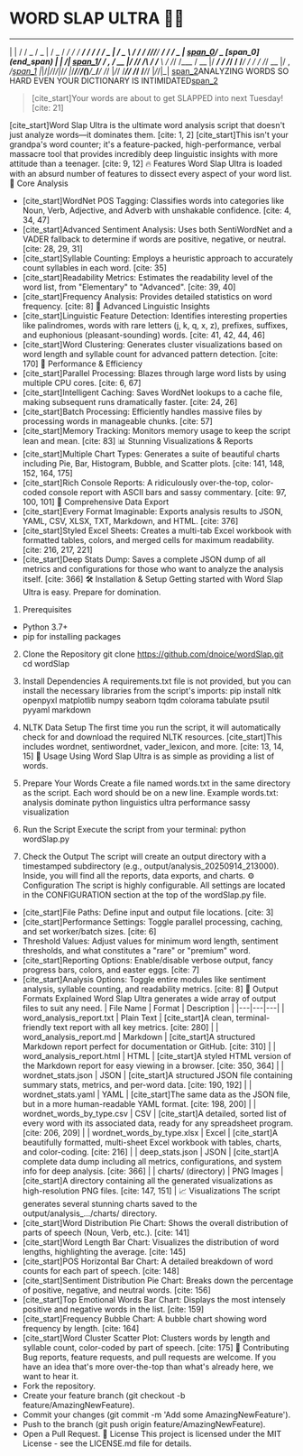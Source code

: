 # WORD SLAP ULTRA 👋💥
 _       _____  ___   ___  ______      ______  __      ___   ___     __  __ __    ________  ___   ___
| |     / / _ \/ _ | / _ \/ __/ /     / __/ / / /     / _ | / _ \   / / / //_/___/_  __/ / / _ | [span_0](start_span)/ _ \[span_0](end_span)
| | /| [span_1](start_span)/ / , _/ __ |/ // /\ \/ /____ _\ \/ /_/ /___  / __ |/ ___/  / /_/ / /___/  / / / /_/ __ |/ , _/[span_1](end_span)
|_|/_|/_/_/|_/_/ |_/____/___/____/(_)___/\____/___/ /_/ |_/_/     /____/_/       /_/ /___/_/ |_/_/|_|
[span_2](start_span)ANALYZING WORDS SO HARD EVEN YOUR DICTIONARY IS INTIMIDATED[span_2](end_span)

> [cite_start]Your words are about to get SLAPPED into next Tuesday! [cite: 21]
> 
[cite_start]Word Slap Ultra is the ultimate word analysis script that doesn't just analyze words—it dominates them. [cite: 1, 2] [cite_start]This isn't your grandpa's word counter; it's a feature-packed, high-performance, verbal massacre tool that provides incredibly deep linguistic insights with more attitude than a teenager. [cite: 9, 12]
🔥 Features
Word Slap Ultra is loaded with an absurd number of features to dissect every aspect of your word list.
🧠 Core Analysis
 * [cite_start]WordNet POS Tagging: Classifies words into categories like Noun, Verb, Adjective, and Adverb with unshakable confidence. [cite: 4, 34, 47]
 * [cite_start]Advanced Sentiment Analysis: Uses both SentiWordNet and a VADER fallback to determine if words are positive, negative, or neutral. [cite: 28, 29, 31]
 * [cite_start]Syllable Counting: Employs a heuristic approach to accurately count syllables in each word. [cite: 35]
 * [cite_start]Readability Metrics: Estimates the readability level of the word list, from "Elementary" to "Advanced". [cite: 39, 40]
 * [cite_start]Frequency Analysis: Provides detailed statistics on word frequency. [cite: 8]
🔬 Advanced Linguistic Insights
 * [cite_start]Linguistic Feature Detection: Identifies interesting properties like palindromes, words with rare letters (j, k, q, x, z), prefixes, suffixes, and euphonious (pleasant-sounding) words. [cite: 41, 42, 44, 46]
 * [cite_start]Word Clustering: Generates cluster visualizations based on word length and syllable count for advanced pattern detection. [cite: 170]
🚀 Performance & Efficiency
 * [cite_start]Parallel Processing: Blazes through large word lists by using multiple CPU cores. [cite: 6, 67]
 * [cite_start]Intelligent Caching: Saves WordNet lookups to a cache file, making subsequent runs dramatically faster. [cite: 24, 26]
 * [cite_start]Batch Processing: Efficiently handles massive files by processing words in manageable chunks. [cite: 57]
 * [cite_start]Memory Tracking: Monitors memory usage to keep the script lean and mean. [cite: 83]
📊 Stunning Visualizations & Reports
 * [cite_start]Multiple Chart Types: Generates a suite of beautiful charts including Pie, Bar, Histogram, Bubble, and Scatter plots. [cite: 141, 148, 152, 164, 175]
 * [cite_start]Rich Console Reports: A ridiculously over-the-top, color-coded console report with ASCII bars and sassy commentary. [cite: 97, 100, 101]
💾 Comprehensive Data Export
 * [cite_start]Every Format Imaginable: Exports analysis results to JSON, YAML, CSV, XLSX, TXT, Markdown, and HTML. [cite: 376]
 * [cite_start]Styled Excel Sheets: Creates a multi-tab Excel workbook with formatted tables, colors, and merged cells for maximum readability. [cite: 216, 217, 221]
 * [cite_start]Deep Stats Dump: Saves a complete JSON dump of all metrics and configurations for those who want to analyze the analysis itself. [cite: 366]
🛠️ Installation & Setup
Getting started with Word Slap Ultra is easy. Prepare for domination.
1. Prerequisites
 * Python 3.7+
 * pip for installing packages
2. Clone the Repository
git clone https://github.com/dnoice/wordSlap.git
cd wordSlap

3. Install Dependencies
A requirements.txt file is not provided, but you can install the necessary libraries from the script's imports:
pip install nltk openpyxl matplotlib numpy seaborn tqdm colorama tabulate psutil pyyaml markdown

4. NLTK Data Setup
The first time you run the script, it will automatically check for and download the required NLTK resources. [cite_start]This includes wordnet, sentiwordnet, vader_lexicon, and more. [cite: 13, 14, 15]
🚀 Usage
Using Word Slap Ultra is as simple as providing a list of words.
1. Prepare Your Words
Create a file named words.txt in the same directory as the script. Each word should be on a new line.
Example words.txt:
analysis
dominate
python
linguistics
ultra
performance
sassy
visualization

2. Run the Script
Execute the script from your terminal:
python wordSlap.py

3. Check the Output
The script will create an output directory with a timestamped subdirectory (e.g., output/analysis_20250914_213000). Inside, you will find all the reports, data exports, and charts.
⚙️ Configuration
The script is highly configurable. All settings are located in the CONFIGURATION section at the top of the wordSlap.py file.
 * [cite_start]File Paths: Define input and output file locations. [cite: 3]
 * [cite_start]Performance Settings: Toggle parallel processing, caching, and set worker/batch sizes. [cite: 6]
 * Threshold Values: Adjust values for minimum word length, sentiment thresholds, and what constitutes a "rare" or "premium" word.
 * [cite_start]Reporting Options: Enable/disable verbose output, fancy progress bars, colors, and easter eggs. [cite: 7]
 * [cite_start]Analysis Options: Toggle entire modules like sentiment analysis, syllable counting, and readability metrics. [cite: 8]
📂 Output Formats Explained
Word Slap Ultra generates a wide array of output files to suit any need.
| File Name | Format | Description |
|---|---|---|
| word_analysis_report.txt | Plain Text | [cite_start]A clean, terminal-friendly text report with all key metrics. [cite: 280] |
| word_analysis_report.md | Markdown | [cite_start]A structured Markdown report perfect for documentation or GitHub. [cite: 310] |
| word_analysis_report.html | HTML | [cite_start]A styled HTML version of the Markdown report for easy viewing in a browser. [cite: 350, 364] |
| wordnet_stats.json | JSON | [cite_start]A structured JSON file containing summary stats, metrics, and per-word data. [cite: 190, 192] |
| wordnet_stats.yaml | YAML | [cite_start]The same data as the JSON file, but in a more human-readable YAML format. [cite: 198, 200] |
| wordnet_words_by_type.csv | CSV | [cite_start]A detailed, sorted list of every word with its associated data, ready for any spreadsheet program. [cite: 206, 209] |
| wordnet_words_by_type.xlsx | Excel | [cite_start]A beautifully formatted, multi-sheet Excel workbook with tables, charts, and color-coding. [cite: 216] |
| deep_stats.json | JSON | [cite_start]A complete data dump including all metrics, configurations, and system info for deep analysis. [cite: 366] |
| charts/ (directory) | PNG Images | [cite_start]A directory containing all the generated visualizations as high-resolution PNG files. [cite: 147, 151] |
📈 Visualizations
The script generates several stunning charts saved to the output/analysis_.../charts/ directory.
 * [cite_start]Word Distribution Pie Chart: Shows the overall distribution of parts of speech (Noun, Verb, etc.). [cite: 141]
 * [cite_start]Word Length Bar Chart: Visualizes the distribution of word lengths, highlighting the average. [cite: 145]
 * [cite_start]POS Horizontal Bar Chart: A detailed breakdown of word counts for each part of speech. [cite: 148]
 * [cite_start]Sentiment Distribution Pie Chart: Breaks down the percentage of positive, negative, and neutral words. [cite: 156]
 * [cite_start]Top Emotional Words Bar Chart: Displays the most intensely positive and negative words in the list. [cite: 159]
 * [cite_start]Frequency Bubble Chart: A bubble chart showing word frequency by length. [cite: 164]
 * [cite_start]Word Cluster Scatter Plot: Clusters words by length and syllable count, color-coded by part of speech. [cite: 175]
🤝 Contributing
Bug reports, feature requests, and pull requests are welcome. If you have an idea that's more over-the-top than what's already here, we want to hear it.
 * Fork the repository.
 * Create your feature branch (git checkout -b feature/AmazingNewFeature).
 * Commit your changes (git commit -m 'Add some AmazingNewFeature').
 * Push to the branch (git push origin feature/AmazingNewFeature).
 * Open a Pull Request.
📜 License
This project is licensed under the MIT License - see the LICENSE.md file for details.
